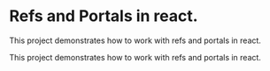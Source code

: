 # Refs and Portals in react.

This project demonstrates how to work with refs and portals in react.

This project demonstrates how to work with refs and portals in react.
